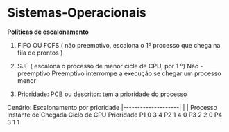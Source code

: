 # Sistemas-Operacionais

**Políticas de escalonamento**

1) FIFO OU FCFS ( não preemptivo, escalona o 1º processo que chega na fila de prontos )
   
2) SJF ( escalona o processo de menor cicle de CPU, por 1 º) 
Não - preemptivo
Preemptivo interrompe a execução se chegar um processo menor

3) Prioridade: PCB ou descritor: tem a prioridade do processo

Cenário: Escalonamento por prioridade                             |--------------------|
                                                                  |                    |
Processo	Instante de Chegada	Ciclo de CPU	Prioridade
P1	0	3	4
P2	1	4	0
P3	2	2	0
P4	3	1	1
